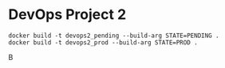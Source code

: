 # DevOps Project 2

```
docker build -t devops2_pending --build-arg STATE=PENDING .
docker build -t devops2_prod --build-arg STATE=PROD .
```

B